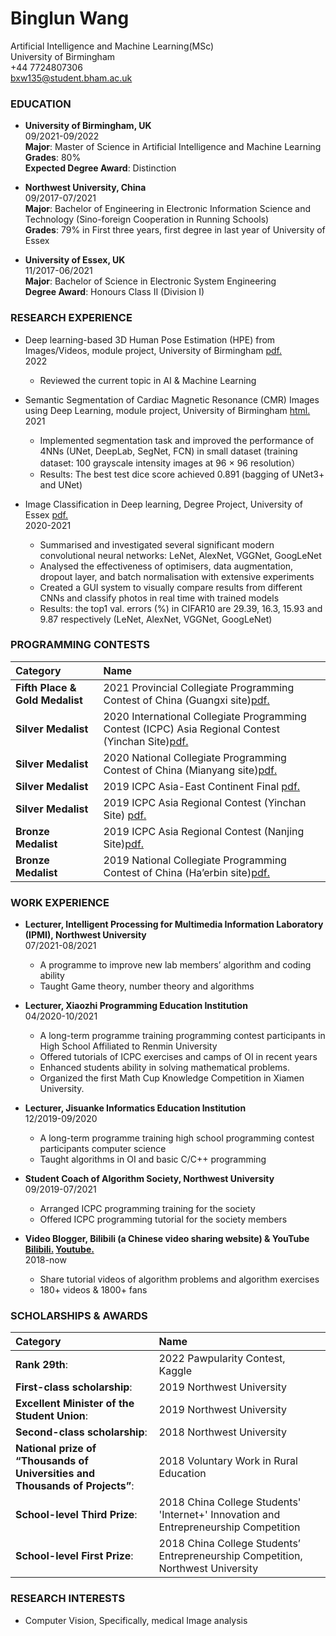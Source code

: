 # Binglun Wang
Artificial Intelligence and Machine Learning(MSc)<br>
University of Birmingham<br>
+44 7724807306 <br>
bxw135@student.bham.ac.uk<br>

### EDUCATION

* **University of Birmingham, UK**<br>
09/2021-09/2022<br>
**Major**: Master of Science in Artificial Intelligence and Machine Learning <br> 
**Grades**: 80%<br>
**Expected Degree Award**: Distinction<br>

* **Northwest University, China**<br>
09/2017-07/2021<br>
**Major**: Bachelor of Engineering in Electronic Information Science and Technology (Sino-foreign Cooperation in Running Schools) <br>
**Grades**: 79% in First three years, first degree in last year of University of Essex<br>

* **University of Essex, UK** <br>
11/2017-06/2021<br>
**Major**: Bachelor of Science in Electronic System Engineering<br>
**Degree Award**: Honours Class II (Division I)<br>

### RESEARCH EXPERIENCE

* Deep learning-based 3D Human Pose Estimation (HPE) from Images/Videos, module project, University of Birmingham [pdf.](topics.pdf)<br>
2022
  + Reviewed the current topic in AI & Machine Learning <br>

* Semantic Segmentation of Cardiac Magnetic Resonance (CMR) Images using Deep Learning, module project, University of Birmingham [html.](Semantic_Segmentation.html)<br>
2021
  + Implemented segmentation task and improved the performance of 4NNs (UNet, DeepLab, SegNet, FCN) in small dataset (training dataset: 100 grayscale intensity images at 96 × 96 resolution）
  + Results: The best test dice score achieved 0.891 (bagging of UNet3+ and UNet) <br>

* Image Classification in Deep learning, Degree Project, University of Essex [pdf.](Image_Classification.pdf)<br>
2020-2021
  + Summarised and investigated several significant modern convolutional neural networks: LeNet, AlexNet, VGGNet, GoogLeNet
  + Analysed the effectiveness of optimisers, data augmentation, dropout layer, and batch normalisation with extensive experiments 
  + Created a GUI system to visually compare results from different CNNs and classify photos in real time with trained models
  + Results: the top1 val. errors (%) in CIFAR10 are 29.39, 16.3, 15.93 and 9.87 respectively (LeNet, AlexNet, VGGNet, GoogLeNet)<br>

### PROGRAMMING CONTESTS

|Category|Name|
|:---|:---|
|**Fifth Place & Gold Medalist**|2021 Provincial Collegiate Programming Contest of China (Guangxi site)[pdf.](2021-GXCPC-获奖证书-打星队.pdf)| 
|**Silver Medalist**|2020 International Collegiate Programming Contest (ICPC) Asia Regional Contest (Yinchan Site)[pdf.](2021_Asia_Yinchuan_MEDAL.pdf)| 
|**Silver Medalist**|2020 National Collegiate Programming Contest of China (Mianyang site)[pdf.](202011中国大学生程序设计竞赛2020绵阳站银牌.jpg)| 
|**Silver Medalist**|2019 ICPC Asia-East Continent Final [pdf.](201912ACM国际大学生程序设计竞赛亚洲区域赛决赛银牌.png)| 
|**Silver Medalist**|2019 ICPC Asia Regional Contest (Yinchan Site) [pdf.](201910ACMYinchuan.pdf)|
|**Bronze Medalist**|2019 ICPC Asia Regional Contest (Nanjing Site)[pdf.](201911Nanjing.pdf)| 
|**Bronze Medalist**|2019 National Collegiate Programming Contest of China (Ha’erbin site)[pdf.](201910中国大学生程序设计竞赛2019哈尔滨站铜牌.jpg)| 

### WORK EXPERIENCE

* **Lecturer, Intelligent Processing for Multimedia Information Laboratory (IPMI), Northwest University**<br>
07/2021-08/2021
  + A programme to improve new lab members’ algorithm and coding ability
  + Taught Game theory, number theory and algorithms<br>

* **Lecturer, Xiaozhi Programming Education Institution**<br>
04/2020-10/2021
  + A long-term programme training programming contest participants in High School Affiliated to Renmin University
  + Offered tutorials of ICPC exercises and camps of OI in recent years
  + Enhanced students ability in solving mathematical problems.
  + Organized the first Math Cup Knowledge Competition in Xiamen University.<br>
  
* **Lecturer, Jisuanke Informatics Education Institution**<br>
12/2019-09/2020
  + A long-term programme training high school programming contest participants computer science
  + Taught algorithms in OI and basic C/C++ programming<br>
  
* **Student Coach of Algorithm Society, Northwest University**<br>
09/2019-07/2021
  + Arranged ICPC programming training for the society
  + Offered ICPC programming tutorial for the society members
  
* **Video Blogger, Bilibili (a Chinese video sharing website) & YouTube [Bilibili.](https://space.bilibili.com/255125226?spm_id_from=333.1007.0.0) [Youtube.](https://www.youtube.com/channel/UCDUA25QnpR0Gp-TUVl0Z3sA)**<br>
2018-now
  + Share tutorial videos of algorithm problems and algorithm exercises
  + 180+ videos & 1800+ fans

### SCHOLARSHIPS & AWARDS

|Category|Name|
|:---|:---|
|**Rank 29th**:|2022 Pawpularity Contest, Kaggle|
|**First-class scholarship**:|2019 Northwest University|
|**Excellent Minister of the Student Union**:|2019 Northwest University|
|**Second-class scholarship**:|2018 Northwest University|
|**National prize of “Thousands of Universities and Thousands of Projects”**:|2018 Voluntary Work in Rural Education|
|**School-level Third Prize**:|2018 China College Students' 'Internet+' Innovation and Entrepreneurship Competition|
|**School-level First Prize**:|2018 China College Students’ Entrepreneurship Competition, Northwest University|


### RESEARCH INTERESTS
* Computer Vision, Specifically, medical Image analysis
